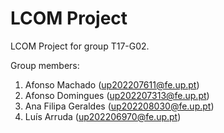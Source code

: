 # LCOM Project

LCOM Project for group T17-G02.

Group members:

1. Afonso Machado      (up202207611@fe.up.pt)
2. Afonso Domingues    (up202207313@fe.up.pt)
3. Ana Filipa Geraldes (up202208030@fe.up.pt)
4. Luís Arruda         (up202206970@fe.up.pt)
